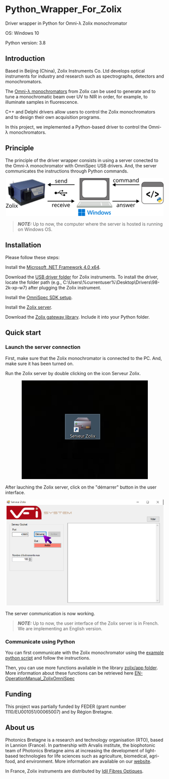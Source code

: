 # Python_Wrapper_For_Zolix
Driver wrapper in Python for Omni-λ Zolix monochromator

OS: Windows 10

Python version: 3.8

## Introduction ##

Based in Beijing (China), Zolix Instruments Co. Ltd develops optical instruments for industry and research such as spectrographs, detectors and monochromators.

The [Omni-λ monochromators](http://zolix.com.cn/en/prodcon_370_376_741.html) from Zolix can be used to generate and to tune a monochromatic beam over UV to NIR in order, for example, to illuminate samples in fluorescence.

C++ and Delphi drivers allow users to control the Zolix monochromators and to design their own acquisition programs.

In this project, we implemented a Python-based driver to control the Omni-λ monochromators.

## Principle ##

The principle of the driver wrapper consists in using a server conected to the Omni-λ monochromator with OmniSpec USB drivers. And, the server communicates the instructions through Python commands.

<p align="center">
<img src="imgs/principle.png" alt="principle_driver" width="500"/>
</p>

> **_NOTE:_** Up to now, the computer where the server is hosted is running on Windows OS. 

## Installation ##

Please follow these steps:

Install the [Microsoft .NET Framework 4.0 x64](Dependencies/Microsoft_NET_Framework/dotNetFx40_Full_x86_x64.exe).

Download the [USB driver folder](Dependencies/Driver_USB_Zolix/) for Zolix instruments. To install the driver, locate the folder path (e.g., C:\Users\\%currentuser%\Desktop\Drivers\98-2k-xp-w7) after plugging the Zolix instrument.

Install the [OmniSpec SDK setup](Dependencies/OmniSpec/setup.exe).

Install the [Zolix server](Dependencies/Zolix_Server/Setup%20Serveur%20Zolix%20v1.0.0.exe).

Download the [Zolix gateway library](Dependencies/Python_Zolix_Gateway). Include it into your Python folder. 

## Quick start ##

### Launch the server connection ###

First, make sure that the Zolix monochromator is connected to the PC. And, make sure it has been turned on.

Run the Zolix server by double clicking on the icon Serveur Zolix.

<p align="center">
<img src="imgs/server_app.PNG" alt="server_app" width="400"/>
</p>
After lauching the Zolix server, click on the "démarrer" button in the user interface.

<p align="center">
<img src="imgs/server_gui.png" alt="server_gui" width="600"/>
</p>

The server communication is now working.

> **_NOTE:_** Up to now, the user interface of the Zolix server is in French. We are implementing an English version. 

### Communicate using Python ###

You can first communicate with the Zolix monochromator using the [example python script](Dependencies/Python_Zolix_Gateway/zolix/app/example.py) and follow the instructions.

Then, you can use more functions available in the library [zolix/app folder](Dependencies/Python_Zolix_Gateway/zolix/app). More information about these functions can be retrieved here [EN-OperationManual_ZolixOmniSpec](documentation/EN-OperationManual_ZolixOmniSpec.pdf)

## Funding ##

This project was partially funded by FEDER (grant number 1110/EU001051/00065007) and by Région Bretagne.

## About us ##

Photonics Bretagne is a research and technology organisation (RTO), based in Lannion (France). In partnership with Arvalis institute, the biophotonic team of Photonics Bretagne aims at increasing the development of light-based technologies for life sciences such as agriculture, biomedical, agri-food, and environment. More information are available on our [website](https://www.photonics-bretagne.com/en/about-photonics-bretagne/).

In France, Zolix instruments are distributed by [Idil Fibres Optiques](https://www.idil-fibres-optiques.com/fr/product/zolix-instruments-france-2/).
